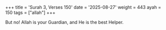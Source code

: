 +++
title = 'Surah 3, Verses 150'
date = '2025-08-27'
weight = 443
ayah = 150
tags = ["allah"]
+++

But no! Allah is your Guardian, and He is the best Helper.